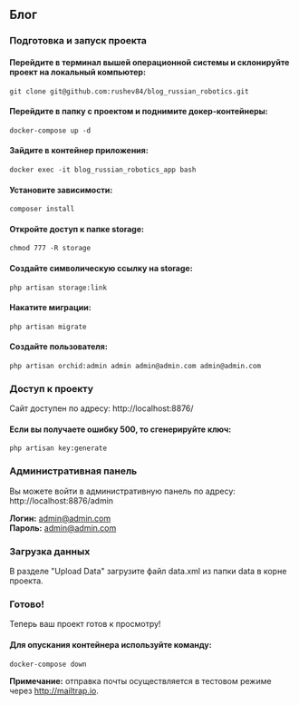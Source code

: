 ## Блог

### Подготовка и запуск проекта
#### Перейдите в терминал вышей операционной системы и склонируйте проект на локальный компьютер:
```console
git clone git@github.com:rushev84/blog_russian_robotics.git
```
#### Перейдите в папку с проектом и поднимите докер-контейнеры:
```console
docker-compose up -d
```
#### Зайдите в контейнер приложения:
```console
docker exec -it blog_russian_robotics_app bash
```
#### Установите зависимости:
```console
composer install
```
#### Откройте доступ к папке storage:
```console
chmod 777 -R storage
```
#### Создайте символическую ссылку на storage:
```console
php artisan storage:link
```
#### Накатите миграции:
```console
php artisan migrate
```
#### Создайте пользователя:
```console
php artisan orchid:admin admin admin@admin.com admin@admin.com
```
### Доступ к проекту
Сайт доступен по адресу: http://localhost:8876/

#### Если вы получаете ошибку 500, то сгенерируйте ключ:
```console
php artisan key:generate
```

### Административная панель
Вы можете войти в административную панель по адресу: 
http://localhost:8876/admin

<b>Логин:</b> admin@admin.com<br>
<b>Пароль:</b> admin@admin.com

### Загрузка данных
В разделе "Upload Data" загрузите файл data.xml из папки data в корне проекта.

### Готово!
Теперь ваш проект готов к просмотру!

#### Для опускания контейнера используйте команду:
```console
docker-compose down
```

<b>Примечание:</b> отправка почты осуществляется в тестовом режиме через http://mailtrap.io.
